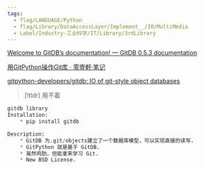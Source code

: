 ```yaml
---
tags:
  - flag/LANGUAGE/Python
  - flag/Library/DataAccessLayer/Implement__/IO/MultiMedia
  - Label/Industry-工业科学/IT/Library/3rdLibrary
---
```


[Welcome to GitDB’s documentation! — GitDB 0.5.3 documentation](https://gitdb.readthedocs.io/en/latest/)

[用GitPython操作Git库 · 零壹軒·笔记](https://note.qidong.name/2018/01/gitpython/)

[gitpython-developers/gitdb: IO of git-style object databases](https://github.com/gitpython-developers/gitdb)

> [!tldr]
> 用不着


```python
gitdb library
Installation:
    * pip install gitdb

Description:
    * GitDB 为.git/objects建立了一个数据库模型，可以实现直接的读写.
    * GitPython 就是基于 GitDB.
    * 虽然鸡肋，但能拿来学习 Git.
    * New BSD License.


```